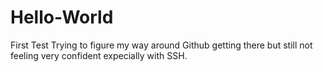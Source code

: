 # Hello-World
First Test
Trying to figure my way around Github
getting there but still not feeling very
confident expecially with SSH.
